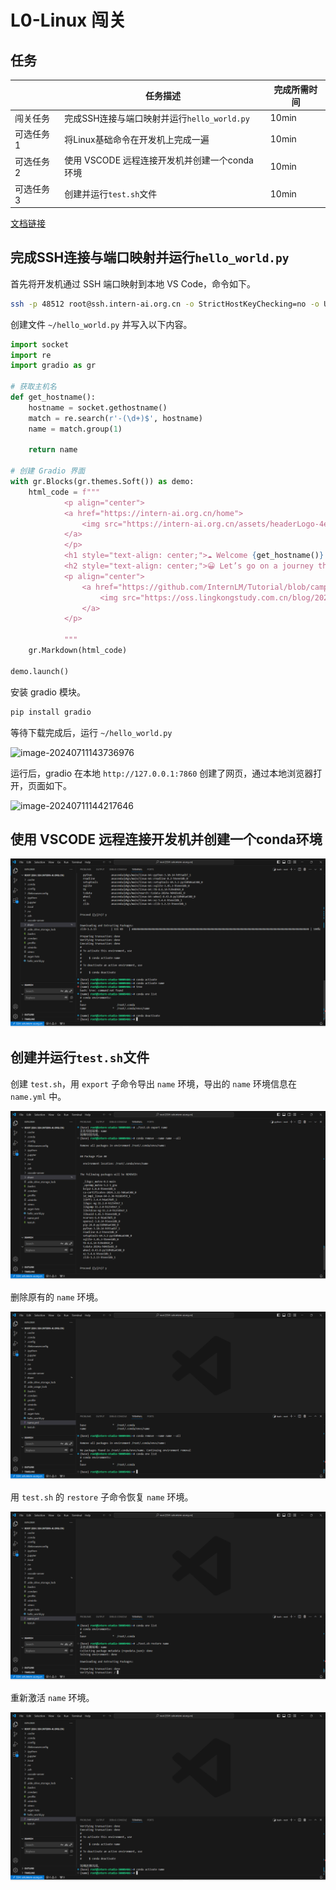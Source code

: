 # L0-Linux 闯关

## 任务

|            | 任务描述                                      | 完成所需时间 |
| ---------- | --------------------------------------------- | ------------ |
| 闯关任务   | 完成SSH连接与端口映射并运行`hello_world.py`   | 10min        |
| 可选任务 1 | 将Linux基础命令在开发机上完成一遍             | 10min        |
| 可选任务 2 | 使用 VSCODE 远程连接开发机并创建一个conda环境 | 10min        |
| 可选任务 3 | 创建并运行`test.sh`文件                       | 10min        |

[文档链接](https://github.com/InternLM/Tutorial/blob/camp3/docs/L0/Linux/readme.md)

## 完成SSH连接与端口映射并运行`hello_world.py`

首先将开发机通过 SSH 端口映射到本地 VS Code，命令如下。

```bash
ssh -p 48512 root@ssh.intern-ai.org.cn -o StrictHostKeyChecking=no -o UserKnownHostsFile=/dev/null
```

创建文件 `~/hello_world.py` 并写入以下内容。

```python
import socket
import re
import gradio as gr
 
# 获取主机名
def get_hostname():
    hostname = socket.gethostname()
    match = re.search(r'-(\d+)$', hostname)
    name = match.group(1)
    
    return name
 
# 创建 Gradio 界面
with gr.Blocks(gr.themes.Soft()) as demo:
    html_code = f"""
            <p align="center">
            <a href="https://intern-ai.org.cn/home">
                <img src="https://intern-ai.org.cn/assets/headerLogo-4ea34f23.svg" alt="Logo" width="20%" style="border-radius: 5px;">
            </a>
            </p>
            <h1 style="text-align: center;">☁️ Welcome {get_hostname()} user, welcome to the ShuSheng LLM Practical Camp Course!</h1>
            <h2 style="text-align: center;">😀 Let’s go on a journey through ShuSheng Island together.</h2>
            <p align="center">
                <a href="https://github.com/InternLM/Tutorial/blob/camp3">
                    <img src="https://oss.lingkongstudy.com.cn/blog/202406301604074.jpg" alt="Logo" width="20%" style="border-radius: 5px;">
                </a>
            </p>

            """
    gr.Markdown(html_code)

demo.launch()
```

安装 gradio 模块。

```bash
pip install gradio
```

等待下载完成后，运行 `~/hello_world.py`

![image-20240711143736976](C:\Users\dream\AppData\Roaming\Typora\typora-user-images\image-20240711143736976.png)

运行后，gradio 在本地 `http://127.0.0.1:7860` 创建了网页，通过本地浏览器打开，页面如下。

![image-20240711144217646](C:\Users\dream\AppData\Roaming\Typora\typora-user-images\image-20240711144217646.png)

## 使用 VSCODE 远程连接开发机并创建一个conda环境

![image-20240710091032304](images/image-20240710091032304.png)

## 创建并运行`test.sh`文件

创建 `test.sh`，用 `export` 子命令导出 `name` 环境，导出的 `name` 环境信息在 `name.yml` 中。

![image-20240710091703849](images/image-20240710091703849.png)

删除原有的 `name` 环境。

![image-20240710092145900](images/image-20240710092145900.png)

用 `test.sh` 的 `restore` 子命令恢复 `name` 环境。

![image-20240710092226810](images/image-20240710092226810.png)

重新激活 `name` 环境。

![image-20240710092432946](images/image-20240710092432946.png)
